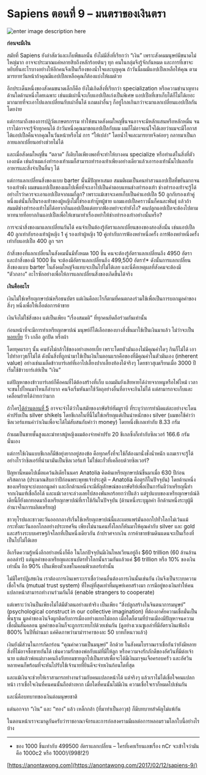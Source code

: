 
Sapiens ตอนที่ 9 – มนตราของเงินตรา
===

![enter image description here](https://anontawong.files.wordpress.com/2017/02/20170212_sapiens9.png?w=676)

**ก่อนจะมีเงิน**

สมัยที่ Sapiens ยังล่าสัตว์และเก็บพืชผลนั้น ยังไม่มีสิ่งที่เรียกว่า “เงิน” เพราะสังคมมนุษย์มีขนาดไม่ใหญ่มาก อาจจะประมาณแค่หลายสิบถึงหลักร้อยต้นๆ ทุก คนในกลุ่มจึงรู้จักกันหมด และการที่เขาจะหยิบยื่นอะไรบางอย่างให้อีกคนจึงเป็นเรื่องของน้ำใจและบุญคุณ ถ้าวันนี้ผมมีแอปเปิ้ลเหลือให้คุณ ตามมารยาทวันหน้าถ้าคุณมีแอปเปิ้ลเหลือคุณก็ต้องแบ่งให้ผมด้วย

อีกประเด็นหนึ่งของสังคมขนาดเล็กก็คือ ยังไม่เกิดสิ่งที่เรียกว่า specialization หรือความชำนาญทางด้านใดด้านหนึ่งโดยเฉพาะ เช่นแม้เผ่านี้จะเก็บแอปเปิ้ลเก่งเป็นพิเศษ แอปเปิ้ลที่เขาเก็บได้ก็ไม่ได้เยอะมากมายที่จะเอาไปแลกเปลี่ยนกับเผ่าอื่นได้ แถมเผ่าอื่นๆ ก็อยู่ไกลเกินกว่าจะมาแลกเปลี่ยนแอปเปิ้ลกันโดยง่าย

แต่การมาถึงของการปฏิวัตเกษตรกรรม ทำให้ขนาดสังคมใหญ่ขึ้นจนอาจจะมีหลักแสนหรือหลักหมื่น จนเราไม่อาจจะรู้จักทุกคนได้ ถ้าวันหนึ่งคุณมาขอแอปเปิ้ลกับผม ผมก็ไม่อาจแน่ใจได้เลยว่าผมจะมีโอกาสได้แอปเปิ้ลคืนจากคุณในวันหน้าหรือไม่ การ “ให้เปล่า” โดยน้ำใจและมารยาทจึงค่อยๆ กลายมาเป็นกลายแลกเปลี่ยนอย่างช่วยไม่ได้

และเมื่อสังคมใหญ่ขึ้น “ตลาด” ก็เติบโตเพียงพอที่จะทำให้บางคน specialize หรือทำแต่ในสิ่งที่ตัวเองถนัด เช่นถ้าผมเก่งทำรองเท้าผมก็สามารถทำรองเท้าเพียงอย่างเดียวแล้วเอารองเท้านั้นไปแลกกับอาหารและสิ่งจำเป็นอื่นๆ ได้

แต่การแลกเปลี่ยนสิ่งของแบบ barter นั้นมีปัญหาเสมอ สมมติผมเป็นคนทำสวนแอปเปิ้ลที่ขยันมากจนรองเท้าพัง ผมขนแอปเปิ้ลของผมไปเพื่อที่จะเอาไปเป็นค่าตอบแทนช่างทำรองเท้า ช่างทำรองเท้าจะรู้ได้อย่างไรว่าควรจะเอาแอปเปิ้ลจากผมกี่ลูก? เพราะแม้เขาจะเคยเก็บเป็นค่าแอปเปิ้ล 50 ลูกกับรองเท้าคู่หนึ่งแต่นั่นก็เป็นรองเท้าของผู้หญิงไม่ใช่รองเท้าบู๊ทผู้ชาย แถมแอปเปิ้ลคราวนั้นก็คนละพันธุ์ แล้วถ้าสมมติช่างทำรองเท้าไม่ได้อยากกินแอปเปิ้ลแต่อยากฟ้องหย่าจะทำยังไง? คนปลูกแอปเปิ้ลจะต้องไปตามหาทนายที่อยากกินแอปเปิ้ลเพื่อให้เขามาทำเรื่องหย่าให้ช่างทำรองเท้าอย่างนั้นหรือ?

การจะนำสิ่งของมาแลกเปลี่ยนกันได้ คนจำเป็นต้องรู้อัตราแลกเปลี่ยนของของสองสิ่งนั้น เช่นแอปเปิ้ล 40 ลูกเท่ากับรองเท้าผู้หญิง 1 คู่ รองเท้าผู้หญิง 10 คู่เท่ากับการฟ้องหย่าหนึ่งครั้ง การฟ้องหย่าหนึ่งครั้งเท่ากับแอปเปิ้ล 400 ลูก ฯลฯ

ถ้าสิ่งของที่แลกเปลี่ยนในสังคมนั้นมีทั้งหมด 100 ชิ้น คนจะต้องรู้อัตราแลกเปลี่ยนถึง 4950 อัตรา และถ้าสิ่งของมี 1000 ชิ้น จะต้องมีอัตราแลกเปลี่ยนถึง 499,500 อัตรา!* ดังนั้นการแลกเปลี่ยนสิ่งของแบบ barter ในสังคมใหญ่จึงแทบจะเป็นไปไม่ได้เลย และนี่คือเหตุผลที่สังคมจะต้องมี “ตัวกลาง” อะไรซักอย่างเพื่อให้การแลกเปลี่ยนสิ่งของเกิดขึ้นได้จริง

**เงินคืออะไร**

เงินไม่ใช่เหรียญกษาปณ์หรือธนบัตร แต่เงินคืออะไรก็ตามที่คนตกลงร่วมใช้เพื่อเป็นการบอกมูลค่าของสิ่งๆ หนึ่งเพื่อให้เอื้อต่อการค้าขาย

เงินจึงไม่ใช่สิ่งของ แต่เป็นเพียง “เรื่องสมมติ” ที่ทุกคนยึดถือร่วมกันเท่านั้น

ก่อนหน้าที่จะมีการทำเหรียญกษาปณ์ มนุษย์ก็ได้เลือกของบางสิ่งขึ้นมาใช้เป็นเงินมาแล้ว ไม่ว่าจะเป็น[หอยเบี้ย](https://goo.gl/JfchFz) วัว เกลือ ลูกปัด หรือผ้า

โดยยุคแรกๆ นั้น คนยังไม่กล้าใช้ของอย่างหอยเบี้ย เพราะโดยตัวมันเองไม่มีคุณค่าใดๆ กินก็ไม่ได้ เอาไปทำอาวุธก็ไม่ได้ ดังนั้นสิ่งที่ถูกนำมาใช้เป็นเงินในตอนแรกคือของที่มีคุณค่าในตัวมันเอง (inherent value) อย่างเช่นเมล็ดข้าวบาร์เลย์ที่เอาไปเลี้ยงปากเลี้ยงท้องได้จริงๆ โดยชาวสุเมเรียนเมื่อ 3000 ปีเริ่มใช้ข้าวบาร์เล่ย์เป็น “เงิน”

แต่ปัญหาของข้าวบาร์เลย์ก็คือคนที่ได้ต้องสร้างที่เก็บ แถมมันยังเสียหายได้ง่ายจากหนูหรือไฟไหม้ เวลาจะขนไปไหนมาไหนก็ลำบาก คนจึงเริ่มหันมาใช้วัตถุอย่างอื่นที่อาจจะกินไม่ได้ แต่สามารถจะเก็บและเคลื่อนย้ายได้ง่ายกว่ามาก

ถ้าใคร[ได้อ่านตอนที่ 5](https://anontawong.com/2017/01/15/sapiens-5/) อาจจะจำได้ว่าในสมัยของกษัตริย์ฮัมมูราบี ที่ระบุว่าการทำผิดแต่ละอย่างจะโดนค่าปรับเป็น silver shikels โดยชีเกลในที่นี้ไม่ใช่เหรียญแต่เป็นนำหนักของ silver (ผมขอใช้คำว่าซิลเวอร์แทนคำว่าเงินเพื่อจะได้ไม่สับสนกับคำว่า money) โดยหนึ่งชีเกลเท่ากับ 8.33 กรัม

ถ้าผมเป็นชายชั้นสูงและฆ่าทาสผู้หญิงผมต้องจ่ายค่าปรับ 20 ชีเกลซึ่งก็เท่ากับซิลเวอร์ 166.6 กรัมนั่นเอง

แต่การใช้เงินแบบชีเกลก็มีข้อยุ่งยากอยู่สองข้อ คือทุกครั้งที่จะใช้ก็ต้องมานั่งชั่งน้ำหนัก แถมเราจะรู้ได้อย่างไรว่าซิลเอร์ที่นำมามันเป็นซิลเวอร์แท้ ไม่ใช่ตะกั่วที่เคลือบด้วยซิลเวอร์?

ปัญหานี้หมดไปเมื่อแคว้นลิเดียในนคร Anatolia คิดค้นเหรียญกษาปณ์ขึ้นมาเมื่อ 630 ปีก่อนคริสตกาล (ประมาณสิบกว่าปีก่อนพระพุทธเจ้าประสูติ – Anatolia คือตุรกีในปัจจุบัน) โดยด้านหนึ่งของเหรียญจะบ่งบอกมูลค่า และอีกด้านหนึ่งจะมีสัญลักษณ์ของกษัตริย์เพื่อเป็นการันตีว่าเหรียญนี้ทำจากเงินแท้เชื่อถือได้ และแม้เวลาจะล่วงเลยไปสองพันหกร้อยกว่าปีแล้ว แต่รูปแบบของเหรียญกษาปณ์ลิเดียนี้ก็ยังตกทอดมาถึงเหรียญกษาปณ์ที่เราใช้กันในปัจจุบัน (ด้านหนึ่งระบุมูลค่า อีกด้านหนึ่งระบุผู้มีอำนาจในการผลิตเหรียญ)

ชาวยุโรปและชาวตะวันออกกลางริเริ่มใช้เหรียญกษาปณ์นี้และเผยแพร่มันออกไปทั่วโลกไม่เว้นแม้กระทั่งตะวันออกไกลอย่างประเทศจีน เพียงไม่นานคนทั้งโลกก็หันมาให้คุณค่ากับ silver และ gold และสร้างระบบเศรษฐกิจโลกที่เป็นหนึ่งเดียวกัน ถ้าปราศจากเงิน การค้าขายข้ามดินแดนจะเป็นเรื่องที่เป็นไปไม่ได้เลย

อีเกร็ดความรู้หนึ่งอีกอย่างหนึ่งก็คือ ในโลกปัจจุบันมีเงินไหลเวียนอยู่ถึง $60 trillion (60 ล้านล้านดอลล่าร์) แต่มูลค่าของเหรียญและธนบัตรทั่วโลกนั้นรวมกันแล้วแค่ $6 trillion หรือ 10% ของเงินเท่านั้น อีก 90% เป็นเพียงตัวเลขในคอมพิวเตอร์เท่านั้น

ไม่มีใครปฏิเสธเงิน เราต้องการเงินเพราะเราเชื่อว่าคนอื่นต้องการเงินนั้นเช่นกัน เงินจึงเป็นระบบความเชื่อใจกัน (mutual trust system) ที่ใหญ่ที่สุดเท่าที่มนุษย์เคยสร้างมา การมีอยู่ของเงินทำให้คนแปลกหน้าสามารถทำงานร่วมกันได้ (enable strangers to cooperate)

แต่เพราะว่าเงินป็นเพียงไม่ได้มีตัวตนอย่างแท้จริง เป็นเพียง “สิ่งปลูกสร้างในจินตนาการมนุษย์” (psychological construct in our collective imagination) ที่ต้องอาศัยความเชื่อมั่นเป็นพื้นฐาน มูลค่าของเงินจึงผูกติดกับการเมืองอย่างแยกไม่ออก เมื่อใดก็ตามที่บ้านเมืองมีปัญหาจนความเชื่อมั่นสั่นคลอน มูลค่าของเงินก็จะถูกกระทบไปด้วยเช่นกัน (ดูอย่างเวเนซูเอล่าที่มีอัตราเงินเฟ้อถึง 800% ในปีที่ผ่านมา แค่คิดภาพว่ามาม่าราคาซองละ 50 บาทก็หนาวแล้ว)

เงินยังมีส่วนในการกัดกร่อน “คุณค่าความเป็นมนุษย์” อีกด้วย ในสังคมโบราณเราเชื่อกันว่ายังมีหลายสิ่งที่ไม่อาจซื้อขายกันได้ เช่นความรักของพ่อกับแม่ที่มีให้ลูก หรือความจงรักภักดีของอัศวินที่มีต่อเจ้านาย แต่แล้วพ่อแม่บางคนถึงกับยอมขายลูกไปเป็นทาสเพื่อจะได้มีเงินมาจุนเจือครอบครัว และอัศวินหลายคนก็พร้อมที่จะหันไปรับใช้เจ้านายที่ยินดีจะจ่ายเงินก้อนโตที่สุด

และแม้เงินจะช่วยให้เราสามารถทำงานร่วมกับคนแปลกหน้าได้ แต่จริงๆ แล้วเราไม่ได้เชื่อใจคนแปลกหน้า เราเชื่อใจเงินที่คนคนนั้นถือต่างหาก เมื่อใดที่คนนั้นไม่มีเงิน ความเชื่อใจเราก็หมดไปเช่นกัน

และนี่คือบทบาทของเงินต่อมนุษยชาติ

แต่นอกจาก “เงิน” และ “ทอง” แล้ว เหล็กกล้า (ที่มาทำเป็นอาวุธ) ก็มีบทบาทสำคัญไม่แพ้กัน

ในตอนหน้าเราจะมาดูกันครับว่าราชอาณาจักรและการก่อสงครามมีผลต่อการหลอมรวมโลกใบนี้อย่างไรบ้าง

----------

* ของ 1000 ชิ้นเท่ากับ 499500 อัตราแลกเปลี่ยน – ใครที่เคยเรียนเลขเรื่อง nCr จะเข้าใจว่ามันคือ 1000c2 หรือ 1000!/(998!2!)

[https://anontawong.com](https://anontawong.com/2017/02/12/sapiens-9/)
<!--stackedit_data:
eyJoaXN0b3J5IjpbMTczOTY3NzExOV19
-->